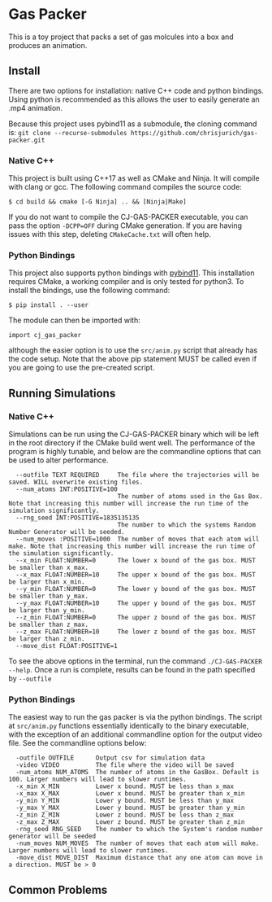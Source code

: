 # Gas Packer
This is a toy project that packs a set of gas molcules into a box and produces an animation.

## Install

There are two options for installation: native C++ code and python bindings.
Using python is recommended as this allows the user to easily generate an .mp4 animation. 

Because this project uses pybind11 as a submodule, the cloning command is: `git clone --recurse-submodules https://github.com/chrisjurich/gas-packer.git`

### Native C++
This project is built using C++17 as well as CMake and Ninja. It will compile with clang or gcc. The following command compiles the source code:


`$ cd build && cmake [-G Ninja] .. && [Ninja|Make]`

If you do not want to compile the CJ-GAS-PACKER executable, you can pass the option `-DCPP=OFF` during CMake generation.
If you are having issues with this step, deleting `CMakeCache.txt` will often help.

### Python Bindings
This project also supports python bindings with [pybind11](https://github.com/pybind/pybind11). This installation requires CMake, a working compiler and is only tested for python3. To install the bindings, use the following command:


`$ pip install . --user`


The module can then be imported with: 

`import cj_gas_packer`

although the easier option is to use the `src/anim.py` script that already has the code setup.
Note that the above pip statement MUST be called even if you are going to use the pre-created script.
## Running Simulations

### Native C++
Simulations can be run using the CJ-GAS-PACKER binary which will be left in the root directory if the CMake build went well.
The performance of the program is highly tunable, and below are the commandline options that can be used to alter performance.
```
  --outfile TEXT REQUIRED     The file where the trajectories will be saved. WILL overwrite existing files.
  --num_atoms INT:POSITIVE=100
                              The number of atoms used in the Gas Box. Note that increasing this number will increase the run time of the simulation significantly.
  --rng_seed INT:POSITIVE=1835135135
                              The number to which the systems Random Number Generator will be seeded.
  --num_moves :POSITIVE=1000  The number of moves that each atom will make. Note that increasing this number will increase the run time of the simulation significantly.
  --x_min FLOAT:NUMBER=0      The lower x bound of the gas box. MUST be smaller than x_max.
  --x_max FLOAT:NUMBER=10     The upper x bound of the gas box. MUST be larger than x_min.
  --y_min FLOAT:NUMBER=0      The lower y bound of the gas box. MUST be smaller than y_max.
  --y_max FLOAT:NUMBER=10     The upper y bound of the gas box. MUST be larger than y_min.
  --z_min FLOAT:NUMBER=0      The upper z bound of the gas box. MUST be smaller than z_max.
  --z_max FLOAT:NUMBER=10     The lower z bound of the gas box. MUST be larger than z_min.
  --move_dist FLOAT:POSITIVE=1

```
To see the above options in the terminal, run the command `./CJ-GAS-PACKER --help`.
Once a run is complete, results can be found in the path specified by `--outfile`
### Python Bindings

The easiest way to run the gas packer is via the python bindings.
The script at `src/anim.py` functions essentially identically to the binary executable, with the exception of an additional commandline option for the output video file.
See the commandline options below:
```
  -outfile OUTFILE      Output csv for simulation data
  -video VIDEO          The file where the video will be saved
  -num_atoms NUM_ATOMS  The number of atoms in the GasBox. Default is 100. Larger numbers will lead to slower runtimes.
  -x_min X_MIN          Lower x bound. MUST be less than x_max
  -x_max X_MAX          Lower x bound. MUST be greater than x_min
  -y_min Y_MIN          Lower y bound. MUST be less than y_max
  -y_max Y_MAX          Lower y bound. MUST be greater than y_min
  -z_min Z_MIN          Lower z bound. MUST be less than z_max
  -z_max Z_MAX          Lower z bound. MUST be greater than z_min
  -rng_seed RNG_SEED    The number to which the System's random number generator will be seeded
  -num_moves NUM_MOVES  The number of moves that each atom will make. Larger numbers will lead to slower runtimes.
  -move_dist MOVE_DIST  Maximum distance that any one atom can move in a direction. MUST be > 0

```

## Common Problems
